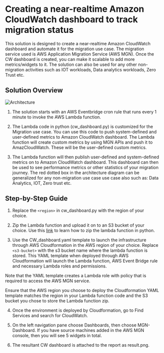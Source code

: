 # Creating a near-realtime  Amazon CloudWatch dashboard to track migration status

This solution is designed to create a near-realtime Amazon CloudWatch dashboard and automate it for the migration use case. The migration service used is AWS Application Migration Service (AWS MGN). Once the CW dashboard is created, you can make it scalable to add more metrics/widgets to it. The solution can also be used for any other non-migration activities such as IOT workloads, Data analytics workloads, Zero Trust etc. 

## Solution Overview

![Architecture](https://github.com/aws-samples/aws-automated-cw-dashboard-for-migration-usecase/assets/7454602/b8bbd241-e5f7-4218-b23a-ea0913911b4d)


1. The solution starts with an AWS Eventbridge cron rule that runs every 1 minute to invoke the AWS Lambda function. 

2. The Lambda code in python (cw_dashboard.py) is customized for the Migration use case. You can use this code to push system-defined and user-defined metrics to Amazon CloudWatch dashboard. The Lambda function will create custom metrics by using MGN APIs and push it to AmazCloudWatch. These will be the user-defined custom metrics.

3. The Lambda function will then publish user-defined and system-defined metrics on to Amazon CloudWatch dashboard. This dashboard can then be used to see performance metrics or other statistics of your migration journey. The red dotted box in the architecture diagram can be generalized for any non-migration use case use case also such as: Data Analytics, IOT, Zero trust etc.


## Step-by-Step Guide

1. Replace the `<region>` in cw_dashboard.py with the region of your choice. 

2. Zip the Lambda function and upload it on to an S3 bucket of your choice. Use this [link](https://docs.aws.amazon.com/lambda/latest/dg/python-package.html) to learn how to zip the lambda function in python.

3. Use the CW_dashboard.yaml template to launch the infrastructure through AWS Cloudformation in the AWS region of your choice. Replace `<s3-bucket>` with the s3 bucket name where the lambda function is stored. This YAML template when deployed through AWS Cloudformation will launch the Lambda function, AWS Event Bridge rule and necessary Lambda roles and permissions. 

Note that the YAML template creates a Lambda role with policy that is required to access the AWS MGN service. 

Ensure that the AWS region you choose to deploy the Cloudformation YAML template matches the region in your Lambda function code and the S3 bucket you  chose to store the Lambda function zip.

4. Once the environment is deployed by Cloudformation, go to Find Services and search for CloudWatch.

5. On the left navigation pane choose Dashboards, then choose MGN-Dashboard. If you have source machines added in the AWS MGN console, then you will see 5 widgets in total. 

6. The resultant CW dashboard is attached to the report as result.png.

